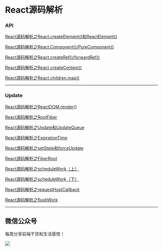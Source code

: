 <h1>React源码解析</h1>
<h3>API</h3>

[React源码解析之React.createElement()和ReactElement()](https://juejin.im/post/5d2b0763f265da1bd14686c5)

[React源码解析之React.Component()/PureComponent()](https://juejin.im/post/5d2e754f6fb9a07f070e600e)

[React源码解析之React.createRef()/forwardRef()](https://juejin.im/post/5d39afe65188257dc103e9f5)

[React源码解析之React.createContext()](https://juejin.im/post/5d3efff3e51d4561a34618c0)

[React源码解析之React.children.map()](https://juejin.im/post/5d46b71a6fb9a06b0c084acd)



***
<h3>Update</h3>

[React源码解析之ReactDOM.render()](https://juejin.im/post/5d535e7be51d45620771f0b2)

[React源码解析之RootFiber](https://juejin.im/post/5d5aa4695188257573635a0d)

[React源码解析之Update和UpdateQueue](https://juejin.im/post/5d62645bf265da03ec2e6f33)

[React源码解析之ExpirationTime](https://juejin.im/post/5d6a572ce51d4561fa2ec0bc)

[React源码解析之setState和forceUpdate](https://juejin.im/post/5d705e555188255457502380)

[React源码解析之FiberRoot](https://juejin.im/post/5d75a66ce51d4561e84fcc9b)

[React源码解析之scheduleWork（上）](https://juejin.im/post/5d7fa983f265da03cf7ac048)

[React源码解析之scheduleWork（下）](https://juejin.im/post/5d885b75f265da03e83baaa7)

[React源码解析之requestHostCallback](https://juejin.im/post/5da2d5725188252a923a8ec5)

[React源码解析之flushWork](https://juejin.im/post/5dad45575188256ad9347402)

***
<h2>微信公众号</h2>

每周分享前端干货和生活感悟！

 ![](https://upload-images.jianshu.io/upload_images/5518628-d990fd52db10fd66.png?imageMogr2/auto-orient/strip%7CimageView2/2/w/1240)
